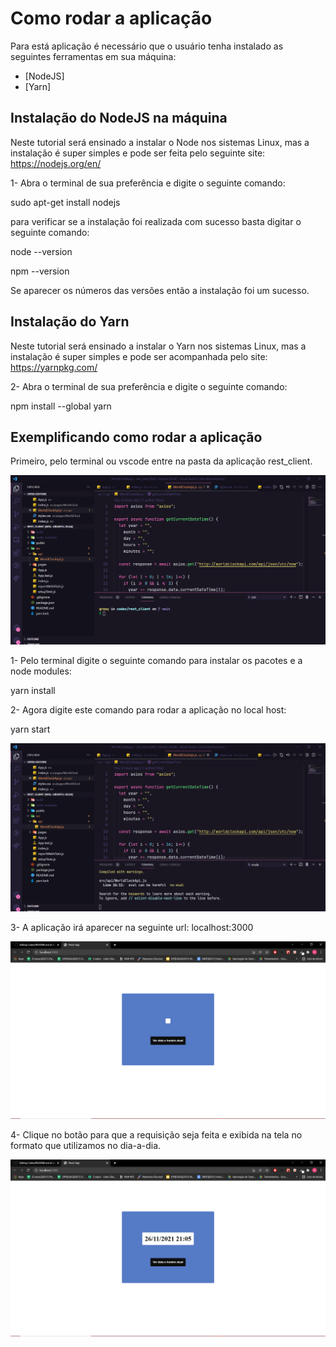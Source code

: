  # Como rodar a aplicação
 
 Para está aplicação é necessário que o usuário tenha instalado as seguintes ferramentas em sua máquina:

 - [NodeJS]
 - [Yarn]


## Instalação do NodeJS na máquina
 
 Neste tutorial será ensinado a instalar o Node nos sistemas Linux, mas a instalação é super simples e pode ser feita pelo seguinte site: https://nodejs.org/en/
 
 1- Abra o terminal de sua preferência e digite o seguinte comando:
 
  sudo apt-get install nodejs
  
para verificar se a instalação foi realizada com sucesso basta digitar o seguinte comando:

  node --version
  
  npm --version
  
 Se aparecer os números das versões então a instalação foi um sucesso.
 
 
## Instalação do Yarn

Neste tutorial será ensinado a instalar o Yarn nos sistemas Linux, mas a instalação é super simples e pode ser acompanhada pelo site: https://yarnpkg.com/

2- Abra o terminal de sua preferência e digite o seguinte comando:

  npm install --global yarn
  

## Exemplificando como rodar a aplicação

Primeiro, pelo terminal ou vscode entre na pasta da aplicação rest_client.

<img src="../github/assets/rest_client/pasta.png"/>

1- Pelo terminal digite o seguinte comando para instalar os pacotes e a node modules:

yarn install

2- Agora digite este comando para rodar a aplicação no local host:

yarn start

<img src="../github/assets/rest_client/server.png"/>

3- A aplicação irá aparecer na seguinte url: localhost:3000

<img src="../github/assets/rest_client/localhost.png"/>


4- Clique no botão para que a requisição seja feita e exibida na tela no formato que utilizamos no dia-a-dia.

<img src="../github/assets/rest_client/request.png"/>


